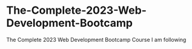 # The-Complete-2023-Web-Development-Bootcamp
The Complete 2023 Web Development Bootcamp Course I am following
